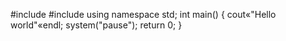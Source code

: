 #include<iostream>
#include<cstdlib>
using namespace std;
int main()
{ cout«"Hello world"«endl; system("pause");
 return 0;
}
